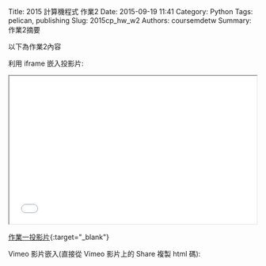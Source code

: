 Title: 2015 計算機程式 作業2
Date: 2015-09-19 11:41
Category: Python
Tags: pelican, publishing
Slug: 2015cp_hw_w2
Authors: coursemdetw
Summary: 作業2摘要

以下為作業2內容

利用 iframe 嵌入投影片:

<iframe src="404213121_cp_w2_p.html" width="500" height="300"></iframe>

[作業一投影片](40423121_cp_w2_p.html){:target="_blank"}

Vimeo 影片嵌入(直接從 Vimeo 影片上的 Share 複製 html 碼):


